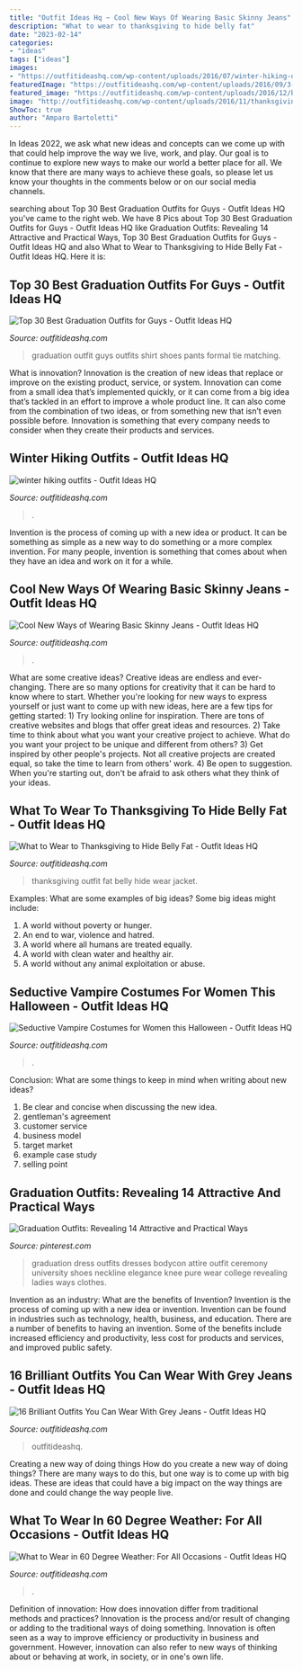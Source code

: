 ```yaml
---
title: "Outfit Ideas Hq ~ Cool New Ways Of Wearing Basic Skinny Jeans"
description: "What to wear to thanksgiving to hide belly fat"
date: "2023-02-14"
categories:
- "ideas"
tags: ["ideas"]
images:
- "https://outfitideashq.com/wp-content/uploads/2016/07/winter-hiking-outfits.jpg"
featuredImage: "https://outfitideashq.com/wp-content/uploads/2016/09/3-2.jpg"
featured_image: "https://outfitideashq.com/wp-content/uploads/2016/12/basic-skinny-jeans-outfit-idea-12.jpg"
image: "http://outfitideashq.com/wp-content/uploads/2016/11/thanksgiving-outfit-gray-coat.jpg"
ShowToc: true
author: "Amparo Bartoletti"
---
```



In Ideas 2022, we ask what new ideas and concepts can we come up with that could help improve the way we live, work, and play. Our goal is to continue to explore new ways to make our world a better place for all. We know that there are many ways to achieve these goals, so please let us know your thoughts in the comments below or on our social media channels.

	

		
searching about Top 30 Best Graduation Outfits for Guys - Outfit Ideas HQ you've came to the right web. We have 8 Pics about Top 30 Best Graduation Outfits for Guys - Outfit Ideas HQ like Graduation Outfits: Revealing 14 Attractive and Practical Ways, Top 30 Best Graduation Outfits for Guys - Outfit Ideas HQ and also What to Wear to Thanksgiving to Hide Belly Fat - Outfit Ideas HQ. Here it is:
		
    
## Top 30 Best Graduation Outfits For Guys - Outfit Ideas HQ

<img loading=lazy src="http://outfitideashq.com/wp-content/uploads/2016/06/graduation-outfit-idea-for-guys-with-white-watch.jpg" onerror="this.onerror=null;this.src='https://tse3.mm.bing.net/th?id=OIP.tLPDcIX64Gm-m1yEZlJkoAHaLH&amp;pid=15.1';" alt="Top 30 Best Graduation Outfits for Guys - Outfit Ideas HQ">

_Source: outfitideashq.com_

>graduation outfit guys outfits shirt shoes pants formal tie matching. 

	

What is innovation?
Innovation is the creation of new ideas that replace or improve on the existing product, service, or system. Innovation can come from a small idea that’s implemented quickly, or it can come from a big idea that’s tackled in an effort to improve a whole product line. It can also come from the combination of two ideas, or from something new that isn’t even possible before. Innovation is something that every company needs to consider when they create their products and services.

    
## Winter Hiking Outfits - Outfit Ideas HQ

<img loading=lazy src="https://outfitideashq.com/wp-content/uploads/2016/07/winter-hiking-outfits.jpg" onerror="this.onerror=null;this.src='https://tse3.mm.bing.net/th?id=OIP.reug-v4hAPSF2H7VFL8TJQHaLR&amp;pid=15.1';" alt="winter hiking outfits - Outfit Ideas HQ">

_Source: outfitideashq.com_

>. 

	

Invention is the process of coming up with a new idea or product. It can be something as simple as a new way to do something or a more complex invention. For many people, invention is something that comes about when they have an idea and work on it for a while.

    
## Cool New Ways Of Wearing Basic Skinny Jeans - Outfit Ideas HQ

<img loading=lazy src="https://outfitideashq.com/wp-content/uploads/2016/12/basic-skinny-jeans-outfit-idea-12.jpg" onerror="this.onerror=null;this.src='https://tse4.mm.bing.net/th?id=OIP.myVNYASKzRSXP3HGY71H5wHaLL&amp;pid=15.1';" alt="Cool New Ways of Wearing Basic Skinny Jeans - Outfit Ideas HQ">

_Source: outfitideashq.com_

>. 

	

What are some creative ideas?
Creative ideas are endless and ever-changing. There are so many options for creativity that it can be hard to know where to start. Whether you're looking for new ways to express yourself or just want to come up with new ideas, here are a few tips for getting started: 1) Try looking online for inspiration. There are tons of creative websites and blogs that offer great ideas and resources. 2) Take time to think about what you want your creative project to achieve. What do you want your project to be unique and different from others? 3) Get inspired by other people's projects. Not all creative projects are created equal, so take the time to learn from others' work. 4) Be open to suggestion. When you're starting out, don't be afraid to ask others what they think of your ideas.

    
## What To Wear To Thanksgiving To Hide Belly Fat - Outfit Ideas HQ

<img loading=lazy src="http://outfitideashq.com/wp-content/uploads/2016/11/thanksgiving-outfit-gray-coat.jpg" onerror="this.onerror=null;this.src='https://tse2.mm.bing.net/th?id=OIP.DhtqGiD2653CdXxIqXSzlAAAAA&amp;pid=15.1';" alt="What to Wear to Thanksgiving to Hide Belly Fat - Outfit Ideas HQ">

_Source: outfitideashq.com_

>thanksgiving outfit fat belly hide wear jacket. 

	

Examples: What are some examples of big ideas?
Some big ideas might include: 
1. A world without poverty or hunger.
2. An end to war, violence and hatred.
3. A world where all humans are treated equally.
4. A world with clean water and healthy air.
5. A world without any animal exploitation or abuse.

    
## Seductive Vampire Costumes For Women This Halloween - Outfit Ideas HQ

<img loading=lazy src="https://outfitideashq.com/wp-content/uploads/2016/10/vampire-costume-12.jpg" onerror="this.onerror=null;this.src='https://tse3.mm.bing.net/th?id=OIP._jmfcI9gErqa_VmA6c7XQgHaEK&amp;pid=15.1';" alt="Seductive Vampire Costumes for Women this Halloween - Outfit Ideas HQ">

_Source: outfitideashq.com_

>. 

	

Conclusion: What are some things to keep in mind when writing about new ideas?
1. Be clear and concise when discussing the new idea.
2. gentleman's agreement 
3. customer service 
4. business model 
5. target market 
6. example case study
7. selling point 

    
## Graduation Outfits: Revealing 14 Attractive And Practical Ways

<img loading=lazy src="https://i.pinimg.com/736x/e2/56/12/e25612fcecc21c7e863f287788d68c7a.jpg" onerror="this.onerror=null;this.src='https://tse1.mm.bing.net/th?id=OIP.XL93DBCGvpCSRjPG0_MmVQHaLG&amp;pid=15.1';" alt="Graduation Outfits: Revealing 14 Attractive and Practical Ways">

_Source: pinterest.com_

>graduation dress outfits dresses bodycon attire outfit ceremony university shoes neckline elegance knee pure wear college revealing ladies ways clothes. 

	

Invention as an industry: What are the benefits of Invention?
Invention is the process of coming up with a new idea or invention. Invention can be found in industries such as technology, health, business, and education. There are a number of benefits to having an invention. Some of the benefits include increased efficiency and productivity, less cost for products and services, and improved public safety.

    
## 16 Brilliant Outfits You Can Wear With Grey Jeans - Outfit Ideas HQ

<img loading=lazy src="https://outfitideashq.com/wp-content/uploads/2016/09/3-2.jpg" onerror="this.onerror=null;this.src='https://tse4.mm.bing.net/th?id=OIP.h44LzmJsuNOfObFOOtRM3AHaLc&amp;pid=15.1';" alt="16 Brilliant Outfits You Can Wear With Grey Jeans - Outfit Ideas HQ">

_Source: outfitideashq.com_

>outfitideashq. 

	

Creating a new way of doing things
How do you create a new way of doing things? There are many ways to do this, but one way is to come up with big ideas. These are ideas that could have a big impact on the way things are done and could change the way people live.

    
## What To Wear In 60 Degree Weather: For All Occasions - Outfit Ideas HQ

<img loading=lazy src="https://outfitideashq.com/wp-content/uploads/2017/03/60-degree-hiking.jpg" onerror="this.onerror=null;this.src='https://tse3.mm.bing.net/th?id=OIP.XE__iU4km8urgAh48dISzAHaLH&amp;pid=15.1';" alt="What to Wear in 60 Degree Weather: For All Occasions - Outfit Ideas HQ">

_Source: outfitideashq.com_

>. 

	

Definition of innovation: How does innovation differ from traditional methods and practices?
Innovation is the process and/or result of changing or adding to the traditional ways of doing something. Innovation is often seen as a way to improve efficiency or productivity in business and government. However, innovation can also refer to new ways of thinking about or behaving at work, in society, or in one's own life.

